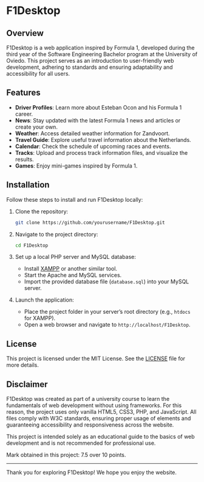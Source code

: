 # F1Desktop

## Overview
F1Desktop is a web application inspired by Formula 1, developed during the third year of the Software Engineering Bachelor program at the University of Oviedo. 
This project serves as an introduction to user-friendly web development, adhering to standards and ensuring adaptability and accessibility for all users.

## Features
- **Driver Profiles**: Learn more about Esteban Ocon and his Formula 1 career.
- **News**: Stay updated with the latest Formula 1 news and articles or create your own.
- **Weather**: Access detailed weather information for Zandvoort.
- **Travel Guide**: Explore useful travel information about the Netherlands.
- **Calendar**: Check the schedule of upcoming races and events.
- **Tracks**: Upload and process track information files, and visualize the results.
- **Games**: Enjoy mini-games inspired by Formula 1.

## Installation
Follow these steps to install and run F1Desktop locally:

1. Clone the repository:
    ```bash
    git clone https://github.com/yourusername/F1Desktop.git
    ```

2. Navigate to the project directory:
    ```bash
    cd F1Desktop
    ```

3. Set up a local PHP server and MySQL database:
   - Install [XAMPP](https://www.apachefriends.org/) or another similar tool.
   - Start the Apache and MySQL services.
   - Import the provided database file (`database.sql`) into your MySQL server.

4. Launch the application:
   - Place the project folder in your server’s root directory (e.g., `htdocs` for XAMPP).
   - Open a web browser and navigate to `http://localhost/F1Desktop`.

## License
This project is licensed under the MIT License. See the [LICENSE](LICENSE) file for more details.

## Disclaimer
F1Desktop was created as part of a university course to learn the fundamentals of web development without using frameworks. For this reason, the project uses only vanilla HTML5, CSS3, PHP, and JavaScript. All files comply with W3C standards, ensuring proper usage of elements and guaranteeing accessibility and responsiveness across the website.

This project is intended solely as an educational guide to the basics of web development and is not recommended for professional use.

Mark obtained in this project: 7.5 over 10 points.

---

Thank you for exploring F1Desktop! We hope you enjoy the website.

